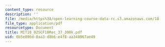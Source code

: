```yaml
---
content_type: resource
description: ''
file: /media/https%3A/open-learning-course-data-rc.s3.amazonaws.com/18-02sc-multivariable-calculus-fall-2010/0b5e096d0aa3d8b6e4f8aa348967ae49_MIT18_02SCF10Rec_37_300k.pdf
file_type: application/pdf
resourcetype: Document
title: MIT18_02SCF10Rec_37_300k.pdf
uid: 0b5e096d-0aa3-d8b6-e4f8-aa348967ae49
---
```

